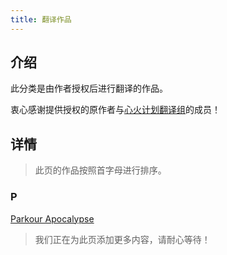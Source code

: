 ```yaml
---
title: 翻译作品
---
```


## 介绍

此分类是由作者授权后进行翻译的作品。

衷心感谢提供授权的原作者与[心火计划翻译组](/about/translate)的成员！

## 详情

> 此页的作品按照首字母进行排序。

### P

[Parkour Apocalypse](./parkour_apocalypse)

> 我们正在为此页添加更多内容，请耐心等待！